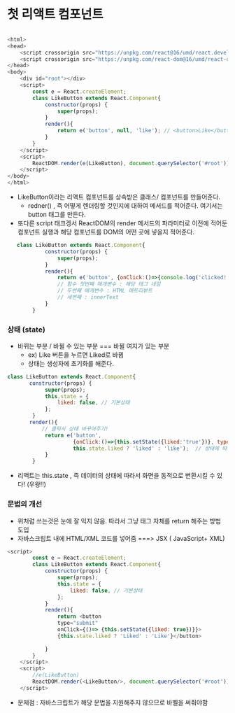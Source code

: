 # 첫 리액트 컴포넌트

```javascript

<html>
<head>
    <script crossorigin src="https://unpkg.com/react@16/umd/react.development.js"></script>
    <script crossorigin src="https://unpkg.com/react-dom@16/umd/react-dom.development.js"></script>
</head>
<body>
    <div id="root"></div>
    <script>
        const e = React.createElement;
        class LikeButton extends React.Component{
            constructor(props) {
                super(props);
            }
            render(){
                return e('button', null, 'like'); // <button>Like</button> 태그를 만들겠다~
            }
        }
    </script>
    <script>
        ReactDOM.render(e(LikeButton), document.querySelector('#root')); //실제로 돔에다가 붙이겠다~
    </script>
</body>
</html>
```

- LikeButton이라는 리액트 컴포넌트를 상속받은 클래스/ 컴포넌트를 만들어준다.
  - redner() , 즉 어떻게 렌더링할 것인지에 대하여 메서드를 적어준다. 여기서는 button 태그를 만든다.
- 또다른 script 태크겡서 ReactDOM의 render 메서드의 파라미터로 이전에 적어둔 컴포넌트 실행과 해당 컴포넌트를 DOM의 어떤 곳에 넣을지 적어준다.



```javascript
   class LikeButton extends React.Component{
            constructor(props) {
                super(props);
            }
            render(){
                return e('button', {onClick:()=>{console.log('clicked!!!')}, type:'submit'}, 'like');
                // 함수 첫번째 매개변수 : 해당 태그 네임
                // 두번째 매개변수 : HTML 애트리뷰트
                // 세번째 : innerText
            }
        }
```





### 상태 (state)

- 바뀌는 부분  / 바뀔 수 있는 부분 === 바뀔 여지가 있는 부분 
  - ex) Like 버튼을 누르면 Liked로 바뀜
  - 상태는  생성자에 초기화를 해준다.

```javascript
class LikeButton extends React.Component{
       constructor(props) {
            super(props);
            this.state = {
                liked: false, // 기본상태
            };
        }
       render(){
           // 클릭시 상태 바꾸어주기! 
            return e('button', 
                     {onClick:()=>{this.setState({liked:'true'})}, type:'submit'}, 
                     this.state.liked ? 'liked' : 'like');  // 상태에 따라서 다른 innerText를 보여준다.
            }
        }
```

- 리액트는 this.state , 즉 데이터의 상태에 따라서 화면을 동적으로 변환시킬 수 있다! (우왕!!)





### 문법의 개선

- 위처럼 쓰는것은 눈에 잘 익지 않음. 따라서 그냥 태그 자체를 return 해주는 방법 도입
- 자바스크립트 내에 HTML/XML 코드를 넣어줌 ===> JSX ( JavaScript+ XML)  

```javascript
<script>
        const e = React.createElement;
        class LikeButton extends React.Component{
            constructor(props) {
                super(props);
                this.state = {
                    liked: false, // 기본상태
                };
            }
            render(){
                return <button 
                type="submit" 
                onClick={()=> {this.setState({liked: true})}}>
                {this.state.liked ? 'Liked' : 'Like'}</button>
    
            }
        }
    </script>
    <script>
        //e(LikeButton)
        ReactDOM.render(<LikeButton/>, document.querySelector('#root')); //실제로 돔에다가 붙이겠다~
    </script>
```



- 문제점 : 자바스크립트가 해당 문법을 지원해주지 않으므로 바벨을 써줘야함 